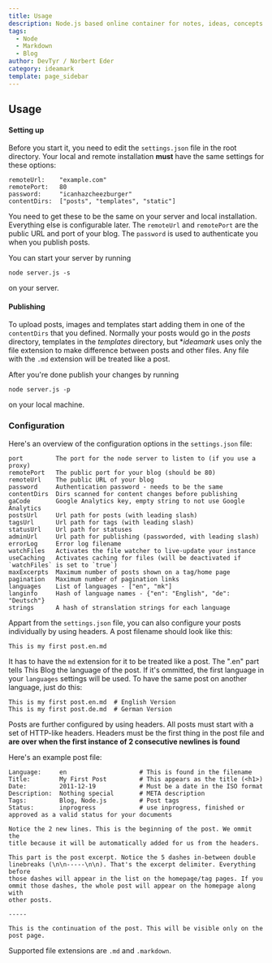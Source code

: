 ```yaml
---
title: Usage
description: Node.js based online container for notes, ideas, concepts and more
tags:
  - Node
  - Markdown
  - Blog
author: DevTyr / Norbert Eder
category: ideamark
template: page_sidebar
---
```


## Usage

#### Setting up

Before you start it, you need to edit the `settings.json` file in the root directory. Your local and remote installation **must** have the same settings for these options:

    remoteUrl:    "example.com"
    remotePort:   80
    password:     "icanhazcheezburger"
    contentDirs:  ["posts", "templates", "static"]
    
You need to get these to be the same on your server and local installation. Everything else is configurable later. The `remoteUrl` and `remotePort` are the public URL and port of your blog. The `password` is used to authenticate you when you publish posts.

You can start your server by running 

    node server.js -s 

on your server.

#### Publishing

To upload posts, images and templates start adding them in one of the `contentDirs` that you defined. Normally your posts would go in the _posts_ directory, templates in the _templates_ directory, but **ideamark* uses only the file extension to make difference between posts and other files. Any file with the `.md` extension will be treated like a post.

After you're done publish your changes by running 

    node server.js -p 
    
on your local machine.
    
### Configuration

Here's an overview of the configuration options in the `settings.json` file:

    port         The port for the node server to listen to (if you use a proxy)
    remotePort   The public port for your blog (should be 80)
    remoteUrl    The public URL of your blog
    password     Authentication password - needs to be the same
    contentDirs  Dirs scanned for content changes before publishing
    gaCode       Google Analytics key, empty string to not use Google Analytics
    postsUrl     Url path for posts (with leading slash)
    tagsUrl      Url path for tags (with leading slash)
    statusUrl    Url path for statuses
    adminUrl     Url path for publishing (passworded, with leading slash)
    errorLog     Error log filename 
    watchFiles   Activates the file watcher to live-update your instance
    useCaching   Activates caching for files (will be deactivated if `watchFiles` is set to `true`)
    maxExcerpts  Maximum number of posts shown on a tag/home page
    pagination   Maximum number of pagination links
    languages    List of languages - ["en", "mk"]
    langinfo     Hash of language names - {"en": "English", "de": "Deutsch"}
    strings      A hash of stranslation strings for each language

Appart from the `settings.json` file, you can also configure your posts individually by using headers. A post filename should look like this:

    This is my first post.en.md

It has to have the `md` extension for it to be treated like a post. The ".en" part tells This Blog the language of the post. If it's ommitted, the first language in your `languages` settings will be used. To have the same post on another language, just do this:
  
    This is my first post.en.md  # English Version
    This is my first post.de.md  # German Version

Posts are further configured by using headers. All posts must start with a set of HTTP-like headers. Headers must be the first thing in the post file and **are over when the first instance of 2 consecutive newlines is found**

Here's an example post file:

    Language:     en                    # This is found in the filename 
    Title:        My First Post         # This appears as the title (<h1>)
    Date:         2011-12-19            # Must be a date in the ISO format
    Description:  Nothing special       # META description
    Tags:         Blog, Node.js         # Post tags
    Status:       inprogress            # use inprogress, finished or approved as a valid status for your documents

    Notice the 2 new lines. This is the beginning of the post. We ommit the
    title because it will be automatically added for us from the headers.
    
    This part is the post excerpt. Notice the 5 dashes in-between double 
    linebreaks (\n\n-----\n\n). That's the excerpt delimiter. Everything before
    those dashes will appear in the list on the homepage/tag pages. If you
    ommit those dashes, the whole post will appear on the homepage along with
    other posts.

    -----

    This is the continuation of the post. This will be visible only on the
    post page.

Supported file extensions are `.md` and `.markdown`.